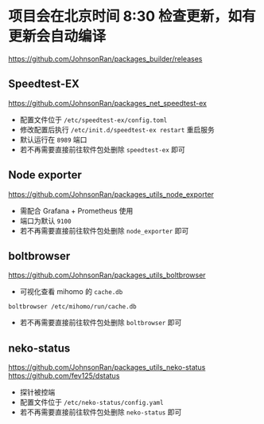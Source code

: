 
# 项目会在北京时间 8:30 检查更新，如有更新会自动编译
https://github.com/JohnsonRan/packages_builder/releases
## Speedtest-EX
https://github.com/JohnsonRan/packages_net_speedtest-ex
- 配置文件位于 `/etc/speedtest-ex/config.toml`
- 修改配置后执行 `/etc/init.d/speedtest-ex restart` 重启服务
- 默认运行在 `8989` 端口
- 若不再需要直接前往软件包处删除 `speedtest-ex` 即可

## Node exporter
https://github.com/JohnsonRan/packages_utils_node_exporter
- 需配合 Grafana + Prometheus 使用
- 端口为默认 `9100`
- 若不再需要直接前往软件包处删除 `node_exporter` 即可

## boltbrowser
https://github.com/JohnsonRan/packages_utils_boltbrowser
- 可视化查看 mihomo 的 `cache.db`
```
boltbrowser /etc/mihomo/run/cache.db
```
- 若不再需要直接前往软件包处删除 `boltbrowser` 即可

## neko-status
https://github.com/JohnsonRan/packages_utils_neko-status  
https://github.com/fev125/dstatus
- 探针被控端
- 配置文件位于 `/etc/neko-status/config.yaml`
- 若不再需要直接前往软件包处删除 `neko-status` 即可